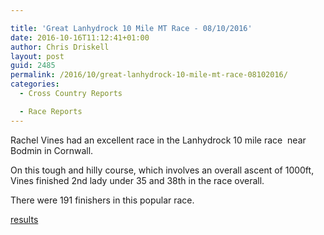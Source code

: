 ```yaml
---

title: 'Great Lanhydrock 10 Mile MT Race - 08/10/2016'
date: 2016-10-16T11:12:41+01:00
author: Chris Driskell
layout: post
guid: 2485
permalink: /2016/10/great-lanhydrock-10-mile-mt-race-08102016/
categories:
  - Cross Country Reports

  - Race Reports
---
```

Rachel Vines had an excellent race in the Lanhydrock 10 mile race  near Bodmin in Cornwall.

On this tough and hilly course, which involves an overall ascent of 1000ft, Vines finished 2nd lady under 35 and 38th in the race overall.

There were 191 finishers in this popular race.

[results](http://www.runbritainrankings.com/results/results.aspx?meetingid=171391)

&nbsp;